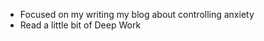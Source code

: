 ---
---

- Focused on my writing my blog about controlling anxiety
- Read a little bit of Deep Work
